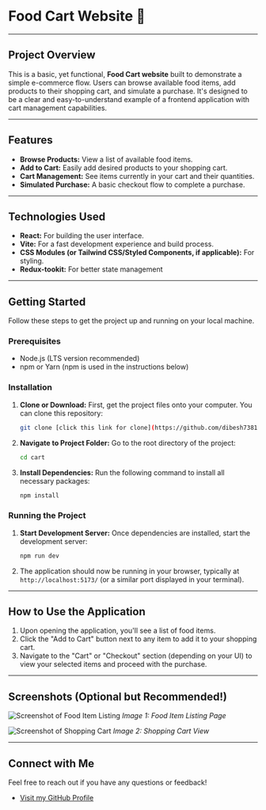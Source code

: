 # Food Cart Website 🛒

---

## Project Overview

This is a basic, yet functional, **Food Cart website** built to demonstrate a simple e-commerce flow. Users can browse available food items, add products to their shopping cart, and simulate a purchase. It's designed to be a clear and easy-to-understand example of a frontend application with cart management capabilities.

---

## Features

* **Browse Products:** View a list of available food items.
* **Add to Cart:** Easily add desired products to your shopping cart.
* **Cart Management:** See items currently in your cart and their quantities.
* **Simulated Purchase:** A basic checkout flow to complete a purchase.

---

## Technologies Used

* **React:** For building the user interface.
* **Vite:** For a fast development experience and build process.
* **CSS Modules (or Tailwind CSS/Styled Components, if applicable):** For styling.
* **Redux-tookit:** For better state management

---

## Getting Started

Follow these steps to get the project up and running on your local machine.

### Prerequisites

* Node.js (LTS version recommended)
* npm or Yarn (npm is used in the instructions below)

### Installation

1.  **Clone or Download:** First, get the project files onto your computer. You can clone this repository:
    ```bash
    git clone [click this link for clone](https://github.com/dibesh7381/FoodCart2)
    ```

2.  **Navigate to Project Folder:** Go to the root directory of the project:
    ```bash
    cd cart 
    ```

3.  **Install Dependencies:** Run the following command to install all necessary packages:
    ```bash
    npm install
    ```

### Running the Project

1.  **Start Development Server:** Once dependencies are installed, start the development server:
    ```bash
    npm run dev
    ```
2.  The application should now be running in your browser, typically at `http://localhost:5173/` (or a similar port displayed in your terminal).

---

## How to Use the Application

1.  Upon opening the application, you'll see a list of food items.
2.  Click the "Add to Cart" button next to any item to add it to your shopping cart.
3.  Navigate to the "Cart" or "Checkout" section (depending on your UI) to view your selected items and proceed with the purchase.

---

## Screenshots (Optional but Recommended!)

![Screenshot of Food Item Listing](assests/images/png/cart1.png)
*Image 1: Food Item Listing Page*

![Screenshot of Shopping Cart](link-to-your-image-2.png)
*Image 2: Shopping Cart View*

---

## Connect with Me

Feel free to reach out if you have any questions or feedback!

* [Visit my GitHub Profile](https://github.com/dibesh7381)
